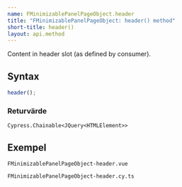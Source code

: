 ```yaml
---
name: FMinimizablePanelPageObject.header
title: "FMinimizablePanelPageObject: header() method"
short-title: header()
layout: api.method
---
```


Content in header slot (as defined by consumer).

## Syntax

```ts nocompile nolint
header();
```

### Returvärde

`Cypress.Chainable<JQuery<HTMLElement>>`

## Exempel

```import static
FMinimizablePanelPageObject-header.vue
```

```import
FMinimizablePanelPageObject-header.cy.ts
```
